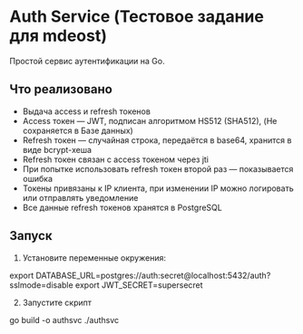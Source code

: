# Auth Service (Тестовое задание для mdeost)

Простой сервис аутентификации на Go.

## Что реализовано

- Выдача access и refresh токенов
- Access токен — JWT, подписан алгоритмом HS512 (SHA512), (Не сохраняется в Базе данных)
- Refresh токен — случайная строка, передаётся в base64, хранится в виде bcrypt-хеша
- Refresh токен связан с access токеном через jti
- При попытке использовать refresh токен второй раз — показывается ошибка
- Токены привязаны к IP клиента, при изменении IP можно логировать или отправлять уведомление
- Все данные refresh токенов хранятся в PostgreSQL
  
## Запуск

1. Установите переменные окружения:

export DATABASE_URL=postgres://auth:secret@localhost:5432/auth?sslmode=disable
export JWT_SECRET=supersecret

2. Запустите скрипт
   
go build -o authsvc
./authsvc

